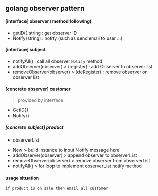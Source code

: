 ## golang observer pattern

#### [interface] observer (method following)
- getID() string : get observer ID
- Notify(string) : notify (such as send email to user ...)

#### [interface] subject
- notifyAll() : call all observer `Notify` method
- addObserver(observer) > (register) : add Observer to observer list
- removeObserver(observer) > (deRegister) : remove observer on observer list

#### [concrete observer] customer
> provided by interface
- GetID()
- Notify()

##### [concrete subject] product
+ observerList
- New > build instance to input Notify message here
- addObserver(observer) > append observer to observerList
- removeObserver(observer) > remove observer from observerList
- notifyAll() > for loop to implement observerList notify method

#### usage situation

``` usage situation
if product is on sale then email all customer
